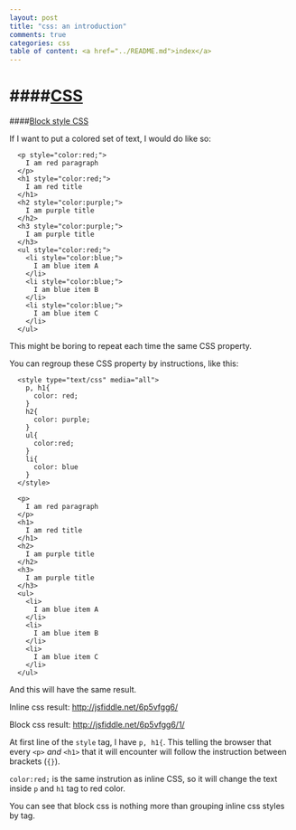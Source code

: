 ```yaml
---
layout: post
title: "css: an introduction"
comments: true
categories: css
table of content: <a href="../README.md">index</a>
---
```


####[CSS](#css)
====

####[Block style CSS](#block-css)

If I want to put a colored set of text, I would do like so:

```
  <p style="color:red;">
    I am red paragraph
  </p>
  <h1 style="color:red;">
    I am red title
  </h1>
  <h2 style="color:purple;">
    I am purple title
  </h2>
  <h3 style="color:purple;">
    I am purple title
  </h3>
  <ul style="color:red;">
    <li style="color:blue;">
      I am blue item A
    </li>
    <li style="color:blue;">
      I am blue item B
    </li>
    <li style="color:blue;">
      I am blue item C
    </li>
  </ul>
```

This might be boring to repeat each time
the same CSS property.

You can regroup these CSS property by instructions, like this:
```
  <style type="text/css" media="all">
    p, h1{
      color: red;
    }
    h2{
      color: purple;
    }
    ul{
      color:red;
    }
    li{
      color: blue
    }
  </style>

  <p>
    I am red paragraph
  </p>
  <h1>
    I am red title
  </h1>
  <h2>
    I am purple title
  </h2>
  <h3>
    I am purple title
  </h3>
  <ul>
    <li>
      I am blue item A
    </li>
    <li>
      I am blue item B
    </li>
    <li>
      I am blue item C
    </li>
  </ul>
```
And this will have the same result.

Inline css result: http://jsfiddle.net/6p5vfgg6/

Block css result: http://jsfiddle.net/6p5vfgg6/1/

At first line of the ``style`` tag,
I have ``p, h1{``. This telling the browser that every ``<p>`` _and_ ``<h1>``
that it will encounter will follow the instruction between brackets (``{}``).

``color:red;`` is the same instrution as inline CSS, so it will change the text inside
``p`` and ``h1`` tag to red color.

You can see that block css is nothing more than grouping inline css styles by tag.

